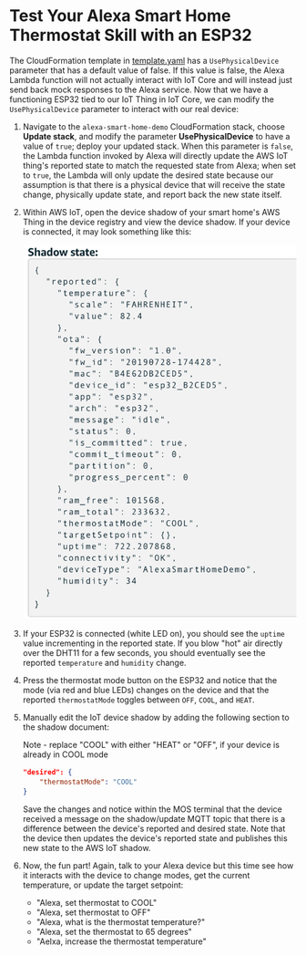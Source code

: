 
# Test Your Alexa Smart Home Thermostat Skill with an ESP32

The CloudFormation template in [template.yaml](./../template.yaml) has a `UsePhysicalDevice` parameter that has a default value of false. If this value is false, the Alexa Lambda function will not actually interact with IoT Core and will instead just send back mock responses to the Alexa service. Now that we have a functioning ESP32 tied to our IoT Thing in IoT Core, we can modify the `UsePhysicalDevice` parameter to interact with our real device:

1. Navigate to the `alexa-smart-home-demo` CloudFormation stack, choose **Update stack**, and modify the parameter **UsePhysicalDevice** to have a value of `true`; deploy your updated stack. When this parameter is `false`, the Lambda function invoked by Alexa will directly update the AWS IoT thing's reported state to match the requested state from Alexa; when set to `true`, the Lambda will only update the desired state because our assumption is that there is a physical device that will receive the state change, physically update state, and report back the new state itself.

2. Within AWS IoT, open the device shadow of your smart home's AWS Thing in the device registry and view the device shadow. If your device is connected, it may look something like this: 

    ![alt text](./../images/shadow-01.png)

3. If your ESP32 is connected (white LED on), you should see the `uptime` value incrementing in the reported state. If you blow "hot" air directly over the DHT11 for a few seconds, you should eventually see the reported `temperature` and `humidity` change.

4. Press the thermostat mode button on the ESP32 and notice that the mode (via red and blue LEDs) changes on the device and that the reported `thermostatMode` toggles between `OFF`, `COOL`, and `HEAT`.

5. Manually edit the IoT device shadow by adding the following section to the shadow document:

    Note - replace "COOL" with either "HEAT" or "OFF", if your device is already in COOL mode

    ```json
    "desired": {
        "thermostatMode": "COOL"
    }
    ```

    Save the changes and notice within the MOS terminal that the device received a message on the shadow/update MQTT topic that there is a difference between the device's reported and desired state. Note that the device then updates the device's reported state and publishes this new state to the AWS IoT shadow. 

6. Now, the fun part! Again, talk to your Alexa device but this time see how it interacts with the device to change modes, get the current temperature, or update the target setpoint:

    * "Alexa, set thermostat to COOL"
    * "Alexa, set thermostat to OFF"
    * "Alexa, what is the thermostat temperature?"
    * "Alexa, set the thermostat to 65 degrees"
    * "Aelxa, increase the thermostat temperature"
